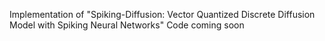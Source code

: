 Implementation of "Spiking-Diffusion: Vector Quantized Discrete Diffusion Model with Spiking Neural Networks"
Code coming soon
